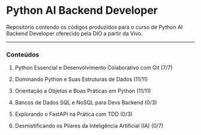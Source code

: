 # Python AI Backend Developer

Repositório contendo os códigos produzidos para o curso de Python AI Backend Developer oferecido pela DIO a partir da Vivo.

---
### Conteúdos

1. Python Essencial e Desenvolvimento Colaborativo com Git (7/7)

2. Dominando Python e Suas Estruturas de Dados (11/11)

3. Orientação a Objetos e Boas Práticas em Python (11/11)

4. Bancos de Dados SQL e NoSQL para Devs Backend (0/3)

5. Explorando o FastAPI na Prática com TDD (0/3)

6. Desmistificando os Pilares da Inteligência Artificial (IA) (0/7)